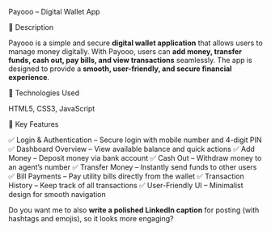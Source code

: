 


 Payooo – Digital Wallet App

🔹 Description

Payooo is a simple and secure **digital wallet application** that allows users to manage money digitally. With Payooo, users can **add money, transfer funds, cash out, pay bills, and view transactions** seamlessly. The app is designed to provide a **smooth, user-friendly, and secure financial experience**.

 🔹 Technologies Used

 HTML5, CSS3, JavaScript


 🔹 Key Features

✅ Login & Authentication – Secure login with mobile number and 4-digit PIN
✅ Dashboard Overview – View available balance and quick actions
✅ Add Money – Deposit money via bank account
✅ Cash Out – Withdraw money to an agent’s number
✅ Transfer Money – Instantly send funds to other users
✅ Bill Payments – Pay utility bills directly from the wallet
✅ Transaction History – Keep track of all transactions
✅ User-Friendly UI – Minimalist design for smooth navigation



Do you want me to also **write a polished LinkedIn caption** for posting (with hashtags and emojis), so it looks more engaging?
